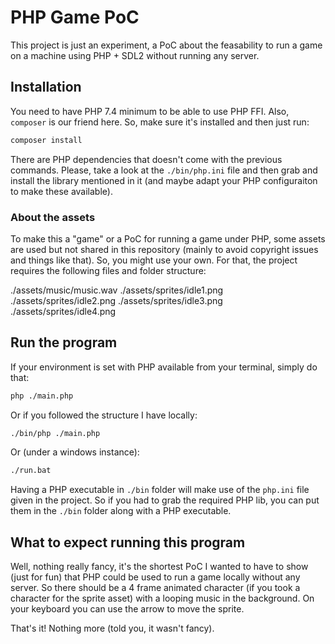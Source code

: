 # PHP Game PoC

This project is just an experiment, a PoC about the feasability to run a game on a machine using PHP + SDL2 without running any server.

## Installation

You need to have PHP 7.4 minimum to be able to use PHP FFI.
Also, `composer` is our friend here. So, make sure it's installed and then just run:

```sh
composer install
```

There are PHP dependencies that doesn't come with the previous commands. Please, take a look at the `./bin/php.ini` file and then grab and install the library mentioned in it (and maybe adapt your PHP configuraiton to make these available).

### About the assets

To make this a "game" or a PoC for running a game under PHP, some assets are used but not shared in this repository (mainly to avoid copyright issues and things like that).
So, you might use your own. For that, the project requires the following files and folder structure:

./assets/music/music.wav
./assets/sprites/idle1.png
./assets/sprites/idle2.png
./assets/sprites/idle3.png
./assets/sprites/idle4.png

## Run the program

If your environment is set with PHP available from your terminal, simply do that:

```bash
php ./main.php
```

Or if you followed the structure I have locally:

```bash
./bin/php ./main.php
```

Or (under a windows instance):

```bash
./run.bat
```

Having a PHP executable in `./bin` folder will make use of the `php.ini` file given in the project. So if you had to grab the required PHP lib, you can put them in the `./bin` folder along with a PHP executable.

## What to expect running this program

Well, nothing really fancy, it's the shortest PoC I wanted to have to show (just for fun) that PHP could be used to run a game locally without any server.
So there should be a 4 frame animated character (if you took a character for the sprite asset) with a looping music in the background. On your keyboard you can use the arrow to move the sprite.

That's it! Nothing more (told you, it wasn't fancy).

